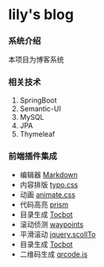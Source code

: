 # lily's blog
### 系统介绍
本项目为博客系统

### 相关技术
1. SpringBoot
2. Semantic-UI
3. MySQL
4. JPA
5. Thymeleaf

### 前端插件集成
* 编辑器 [Markdown](https://pandao.github.io/editor.md/) 
* 内容排版 [typo.css](https://typo.sofi.sh/)
* 动画 [animate.css](https://daneden.github.io/animate.css/)
* 代码高亮 [prism](https://prismjs.com/)
* 目录生成 [Tocbot]()
* 滚动侦测 [waypoints]()
* 平滑滚动 [jquery.scollTo]()
* 目录生成 [Tocbot]()
* 二维码生成 [qrcode.js]()



